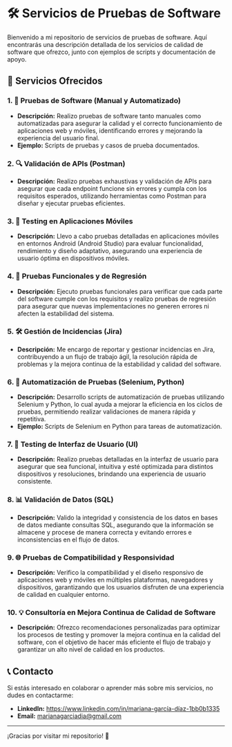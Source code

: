# 🛠️ Servicios de Pruebas de Software

Bienvenido a mi repositorio de servicios de pruebas de software. Aquí encontrarás una descripción detallada de los servicios de calidad de software que ofrezco, junto con ejemplos de scripts y documentación de apoyo. 

## 🚀 Servicios Ofrecidos

### 1. 📝 Pruebas de Software (Manual y Automatizado)
   - **Descripción:** Realizo pruebas de software tanto manuales como automatizadas para asegurar la calidad y el correcto funcionamiento de aplicaciones web y móviles, identificando errores y mejorando la experiencia del usuario final.
   - **Ejemplo:** Scripts de pruebas y casos de prueba documentados.
   

### 2. 🔍 Validación de APIs (Postman)
   - **Descripción:** Realizo pruebas exhaustivas y validación de APIs para asegurar que cada endpoint funcione sin errores y cumpla con los requisitos esperados, utilizando herramientas como Postman para diseñar y ejecutar pruebas eficientes.


### 3. 📱 Testing en Aplicaciones Móviles
   - **Descripción:** Llevo a cabo pruebas detalladas en aplicaciones móviles en entornos Android (Android Studio) para evaluar funcionalidad, rendimiento y diseño adaptativo, asegurando una experiencia de usuario óptima en dispositivos móviles.

### 4. 🔄 Pruebas Funcionales y de Regresión
   - **Descripción:** Ejecuto pruebas funcionales para verificar que cada parte del software cumple con los requisitos y realizo pruebas de regresión para asegurar que nuevas implementaciones no generen errores ni afecten la estabilidad del sistema.
  

### 5. 🛠️ Gestión de Incidencias (Jira)
   - **Descripción:** Me encargo de reportar y gestionar incidencias en Jira, contribuyendo a un flujo de trabajo ágil, la resolución rápida de problemas y la mejora continua de la estabilidad y calidad del software.
   

### 6. 🤖 Automatización de Pruebas (Selenium, Python)
   - **Descripción:** Desarrollo scripts de automatización de pruebas utilizando Selenium y Python, lo cual ayuda a mejorar la eficiencia en los ciclos de pruebas, permitiendo realizar validaciones de manera rápida y repetitiva.
   - **Ejemplo:** Scripts de Selenium en Python para tareas de automatización.
  

### 7. 🎨 Testing de Interfaz de Usuario (UI)
   - **Descripción:** Realizo pruebas detalladas en la interfaz de usuario para asegurar que sea funcional, intuitiva y esté optimizada para distintos dispositivos y resoluciones, brindando una experiencia de usuario consistente.
   

### 8. 📊 Validación de Datos (SQL)
   - **Descripción:** Valido la integridad y consistencia de los datos en bases de datos mediante consultas SQL, asegurando que la información se almacene y procese de manera correcta y evitando errores e inconsistencias en el flujo de datos.
  

### 9. 🌐 Pruebas de Compatibilidad y Responsividad
   - **Descripción:** Verifico la compatibilidad y el diseño responsivo de aplicaciones web y móviles en múltiples plataformas, navegadores y dispositivos, garantizando que los usuarios disfruten de una experiencia de calidad en cualquier entorno.
   

### 10. 💡 Consultoría en Mejora Continua de Calidad de Software
   - **Descripción:** Ofrezco recomendaciones personalizadas para optimizar los procesos de testing y promover la mejora continua en la calidad del software, con el objetivo de hacer más eficiente el flujo de trabajo y garantizar un alto nivel de calidad en los productos.
   

## 📞 Contacto

Si estás interesado en colaborar o aprender más sobre mis servicios, no dudes en contactarme:

- **LinkedIn:** https://www.linkedin.com/in/mariana-garcía-díaz-1bb0b1335
- **Email:** marianagarciadia@gmail.com

---

¡Gracias por visitar mi repositorio! 🚀

